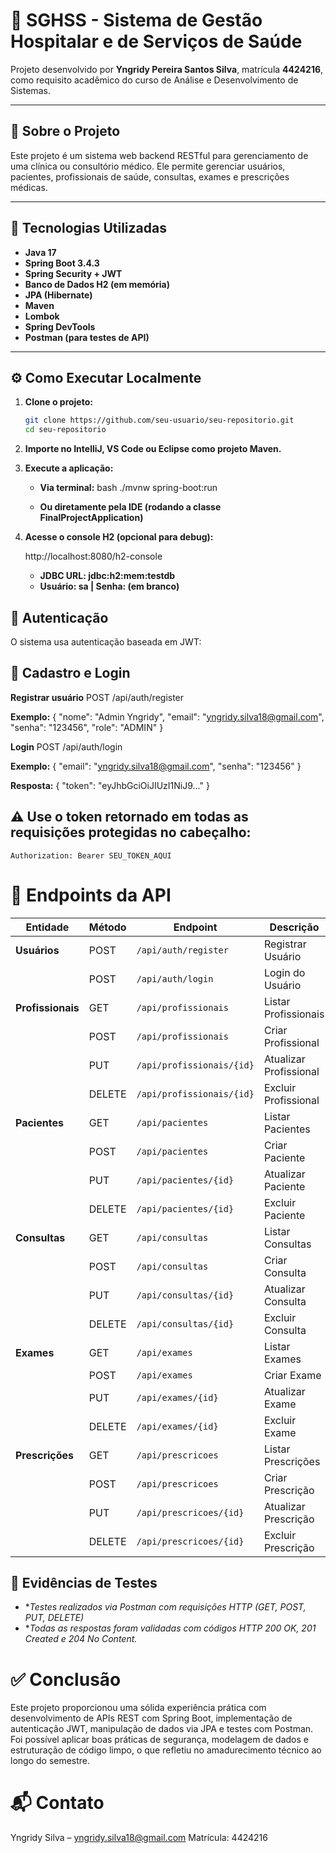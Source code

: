 # 🏥 SGHSS - Sistema de Gestão Hospitalar e de Serviços de Saúde

Projeto desenvolvido por **Yngridy Pereira Santos Silva**, matrícula **4424216**, como requisito acadêmico do curso de Análise e Desenvolvimento de Sistemas.

---

## 📌 Sobre o Projeto

Este projeto é um sistema web backend RESTful para gerenciamento de uma clínica ou consultório médico. Ele permite gerenciar usuários, pacientes, profissionais de saúde, consultas, exames e prescrições médicas.

---

## 🚀 Tecnologias Utilizadas

- **Java 17**
- **Spring Boot 3.4.3**
- **Spring Security + JWT**
- **Banco de Dados H2 (em memória)**
- **JPA (Hibernate)**
- **Maven**
- **Lombok**
- **Spring DevTools**
- **Postman (para testes de API)**

---

## ⚙️ Como Executar Localmente

1. **Clone o projeto:**
   ```bash
   git clone https://github.com/seu-usuario/seu-repositorio.git
   cd seu-repositorio

2. **Importe no IntelliJ, VS Code ou Eclipse como projeto Maven.**

3. **Execute a aplicação:**

    - **Via terminal:**
        bash
    ./mvnw spring-boot:run

    - **Ou diretamente pela IDE (rodando a classe FinalProjectApplication)**

4. **Acesse o console H2 (opcional para debug):**

    http://localhost:8080/h2-console

    - **JDBC URL: jdbc:h2:mem:testdb**
    - **Usuário: sa | Senha: (em branco)**

## 🔐 Autenticação

O sistema usa autenticação baseada em JWT:

## 📌 Cadastro e Login

**Registrar usuário**
    POST /api/auth/register

**Exemplo:**
{
  "nome": "Admin Yngridy",
  "email": "yngridy.silva18@gmail.com",
  "senha": "123456",
  "role": "ADMIN"
}

**Login**
    POST /api/auth/login

**Exemplo:**
{
  "email": "yngridy.silva18@gmail.com",
  "senha": "123456"
}

**Resposta:**
{
  "token": "eyJhbGciOiJIUzI1NiJ9..."
}

## ⚠️ Use o token retornado em todas as requisições protegidas no cabeçalho:

    Authorization: Bearer SEU_TOKEN_AQUI

# 📁 Endpoints da API

| Entidade          | Método | Endpoint                  | Descrição              |
| ----------------- | ------ | ------------------------- | ---------------------- |
| **Usuários**      | POST   | `/api/auth/register`      | Registrar Usuário      |
|                   | POST   | `/api/auth/login`         | Login do Usuário       |
| **Profissionais** | GET    | `/api/profissionais`      | Listar Profissionais   |
|                   | POST   | `/api/profissionais`      | Criar Profissional     |
|                   | PUT    | `/api/profissionais/{id}` | Atualizar Profissional |
|                   | DELETE | `/api/profissionais/{id}` | Excluir Profissional   |
| **Pacientes**     | GET    | `/api/pacientes`          | Listar Pacientes       |
|                   | POST   | `/api/pacientes`          | Criar Paciente         |
|                   | PUT    | `/api/pacientes/{id}`     | Atualizar Paciente     |
|                   | DELETE | `/api/pacientes/{id}`     | Excluir Paciente       |
| **Consultas**     | GET    | `/api/consultas`          | Listar Consultas       |
|                   | POST   | `/api/consultas`          | Criar Consulta         |
|                   | PUT    | `/api/consultas/{id}`     | Atualizar Consulta     |
|                   | DELETE | `/api/consultas/{id}`     | Excluir Consulta       |
| **Exames**        | GET    | `/api/exames`             | Listar Exames          |
|                   | POST   | `/api/exames`             | Criar Exame            |
|                   | PUT    | `/api/exames/{id}`        | Atualizar Exame        |
|                   | DELETE | `/api/exames/{id}`        | Excluir Exame          |
| **Prescrições**   | GET    | `/api/prescricoes`        | Listar Prescrições     |
|                   | POST   | `/api/prescricoes`        | Criar Prescrição       |
|                   | PUT    | `/api/prescricoes/{id}`   | Atualizar Prescrição   |
|                   | DELETE | `/api/prescricoes/{id}`   | Excluir Prescrição     |

## 📸 Evidências de Testes

- **Testes realizados via Postman com requisições HTTP (GET, POST, PUT, DELETE)*
- **Todas as respostas foram validadas com códigos HTTP 200 OK, 201 Created e 204 No Content.*

# ✅ Conclusão

Este projeto proporcionou uma sólida experiência prática com desenvolvimento de APIs REST com Spring Boot, implementação de autenticação JWT, manipulação de dados via JPA e testes com Postman. Foi possível aplicar boas práticas de segurança, modelagem de dados e estruturação de código limpo, o que refletiu no amadurecimento técnico ao longo do semestre.

# 📬 Contato

Yngridy Silva – yngridy.silva18@gmail.com
Matrícula: 4424216